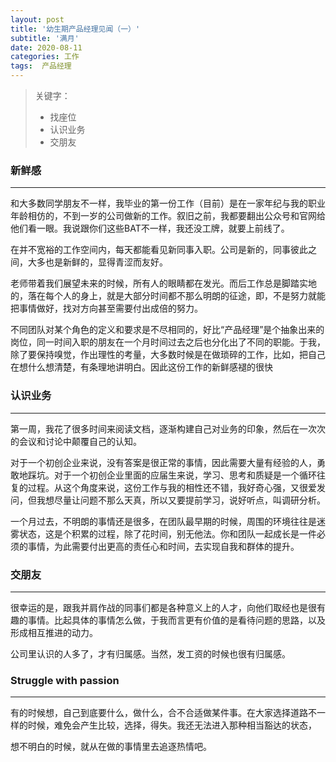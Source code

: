 ```yaml
---
layout: post
title: '幼生期产品经理见闻（一）'
subtitle: '满月'
date: 2020-08-11
categories: 工作
tags:  产品经理
---
```


> 关键字：
> - 找座位
> - 认识业务
> - 交朋友

### 新鲜感

---

和大多数同学朋友不一样，我毕业的第一份工作（目前）是在一家年纪与我的职业年龄相仿的，不到一岁的公司做新的工作。叙旧之前，我都要翻出公众号和官网给他们看一眼。我说跟你们这些BAT不一样，我还没工牌，就要上前线了。

在并不宽裕的工作空间内，每天都能看见新同事入职。公司是新的，同事彼此之间，大多也是新鲜的，显得青涩而友好。

老师带着我们展望未来的时候，所有人的眼睛都在发光。而后工作总是脚踏实地的，落在每个人的身上，就是大部分时间都不那么明朗的征途，即，不是努力就能把事情做好，找对方向甚至需要付出成倍的努力。

不同团队对某个角色的定义和要求是不尽相同的，好比“产品经理”是个抽象出来的岗位，同一时间入职的朋友在一个月时间过去之后也分化出了不同的职能。于我，除了要保持嗅觉，作出理性的考量，大多数时候是在做琐碎的工作，比如，把自己在想什么想清楚，有条理地讲明白。因此这份工作的新鲜感褪的很快

### 认识业务

---

第一周，我花了很多时间来阅读文档，逐渐构建自己对业务的印象，然后在一次次的会议和讨论中颠覆自己的认知。

对于一个初创企业来说，没有答案是很正常的事情，因此需要大量有经验的人，勇敢地踩坑。对于一个初创企业里面的应届生来说，学习、思考和质疑是一个循环往复的过程。从这个角度来说，这份工作与我的相性还不错，我好奇心强，又很爱发问，但我想尽量让问题不那么天真，所以又要提前学习，说好听点，叫调研分析。

一个月过去，不明朗的事情还是很多，在团队最早期的时候，周围的环境往往是迷雾状态，这是个积累的过程，除了花时间，别无他法。你和团队一起成长是一件必须的事情，为此需要付出更高的责任心和时间，去实现自我和群体的提升。

### 交朋友

---

很幸运的是，跟我并肩作战的同事们都是各种意义上的人才，向他们取经也是很有趣的事情。比起具体的事情怎么做，于我而言更有价值的是看待问题的思路，以及形成相互推进的动力。

公司里认识的人多了，才有归属感。当然，发工资的时候也很有归属感。

### Struggle with passion

---

有的时候想，自己到底要什么，做什么，合不合适做某件事。在大家选择道路不一样的时候，难免会产生比较，选择，得失。我还无法进入那种相当豁达的状态，

想不明白的时候，就从在做的事情里去追逐热情吧。
<!--stackedit_data:
eyJoaXN0b3J5IjpbLTEzOTkzNzg0NjQsLTE0NDI2ODU3MTIsMT
kxOTUxNzg1NCwyMTAyMjM2MjE4LC0xMjEwMDgxNjAxLC0xOTY5
ODY2MTQ1LC0xMjY5OTA1MTIsMTI3ODc5MTM5MCwyMDg2OTU1MT
RdfQ==
-->